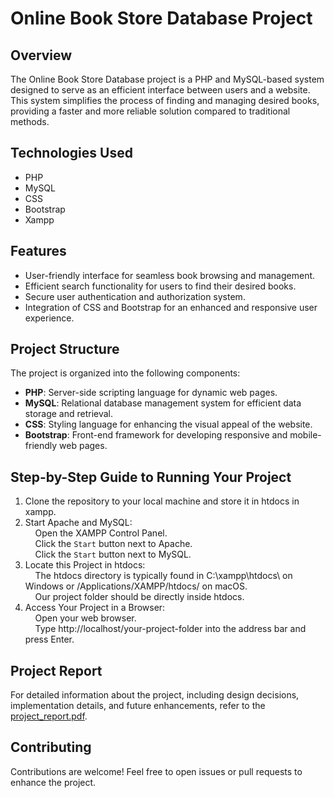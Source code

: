 # Online Book Store Database Project

## Overview

The Online Book Store Database project is a PHP and MySQL-based system designed to serve as an efficient interface between users and a website. This system simplifies the process of finding and managing desired books, providing a faster and more reliable solution compared to traditional methods.

## Technologies Used

- PHP
- MySQL
- CSS
- Bootstrap
- Xampp

## Features

- User-friendly interface for seamless book browsing and management.
- Efficient search functionality for users to find their desired books.
- Secure user authentication and authorization system.
- Integration of CSS and Bootstrap for an enhanced and responsive user experience.

## Project Structure

The project is organized into the following components:

- **PHP**: Server-side scripting language for dynamic web pages.
- **MySQL**: Relational database management system for efficient data storage and retrieval.
- **CSS**: Styling language for enhancing the visual appeal of the website.
- **Bootstrap**: Front-end framework for developing responsive and mobile-friendly web pages.

## Step-by-Step Guide to Running Your Project

1. Clone the repository to your local machine and store it in htdocs in xampp.
2. Start Apache and MySQL:<br>
    &nbsp;&nbsp;&nbsp;&nbsp;Open the XAMPP Control Panel.<br>
    &nbsp;&nbsp;&nbsp;&nbsp;Click the `Start` button next to Apache.<br>
    &nbsp;&nbsp;&nbsp;&nbsp;Click the `Start` button next to MySQL.
3. Locate this Project in htdocs:<br>
    &nbsp;&nbsp;&nbsp;&nbsp;The htdocs directory is typically found in C:\xampp\htdocs\ on Windows or /Applications/XAMPP/htdocs/ on macOS.<br>
    &nbsp;&nbsp;&nbsp;&nbsp;Our project folder should be directly inside htdocs.
4. Access Your Project in a Browser:<br>
    &nbsp;&nbsp;&nbsp;&nbsp;Open your web browser.<br>
    &nbsp;&nbsp;&nbsp;&nbsp;Type http://localhost/your-project-folder into the address bar and press Enter.


## Project Report

For detailed information about the project, including design decisions, implementation details, and future enhancements, refer to the [project_report.pdf](https://github.com/kushalac/database_project/files/8885424/project_report.pdf).

## Contributing

Contributions are welcome! Feel free to open issues or pull requests to enhance the project.


